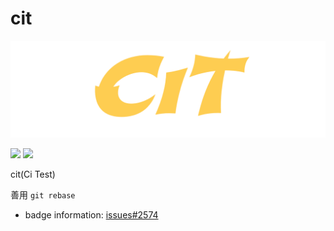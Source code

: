 # cit

![logo](logo.png)

[![](https://github.com/haozibi/cit/workflows/Go/badge.svg)](https://github.com/haozibi/cit/actions) [![](https://github.com/haozibi/cit/workflows/CI/badge.svg)](https://github.com/haozibi/cit/actions)

cit(Ci Test)

善用 `git rebase`

- badge information: [issues#2574](https://github.com/badges/shields/issues/2574#issuecomment-522575868)

